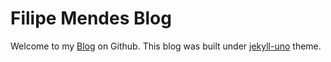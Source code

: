 # Filipe Mendes Blog

Welcome to my [Blog](https://fmmmendes.github.io/) on Github. This blog was built under [jekyll-uno](https://github.com/joshgerdes/jekyll-uno) theme.